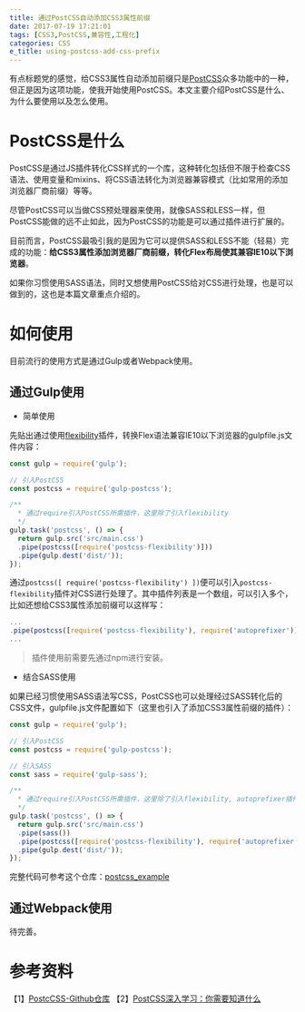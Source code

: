 ```yaml
---
title: 通过PostCSS自动添加CSS3属性前缀
date: 2017-07-19 17:21:01
tags: [CSS3,PostCSS,兼容性,工程化]
categories: CSS
e_title: using-postcss-add-css-prefix
---
```


有点标题党的感觉，给CSS3属性自动添加前缀只是[PostCSS](https://github.com/postcss/postcss)众多功能中的一种，但正是因为这项功能，使我开始使用PostCSS。本文主要介绍PostCSS是什么、为什么要使用以及怎么使用。

# PostCSS是什么

PostCSS是通过JS插件转化CSS样式的一个库，这种转化包括但不限于检查CSS语法、使用变量和mixins、将CSS语法转化为浏览器兼容模式（比如常用的添加浏览器厂商前缀）等等。   

尽管PostCSS可以当做CSS预处理器来使用，就像SASS和LESS一样，但PostCSS能做的远不止如此，因为PostCSS的功能是可以通过插件进行扩展的。   

目前而言，PostCSS最吸引我的是因为它可以提供SASS和LESS不能（轻易）完成的功能：**给CSS3属性添加浏览器厂商前缀，转化Flex布局使其兼容IE10以下浏览器**。   

如果你习惯使用SASS语法，同时又想使用PostCSS给对CSS进行处理，也是可以做到的，这也是本篇文章重点介绍的。

# 如何使用

目前流行的使用方式是通过Gulp或者Webpack使用。   

## 通过Gulp使用

- 简单使用   

先贴出通过使用[flexibility](https://github.com/7rulnik/postcss-flexibility)插件，转换Flex语法兼容IE10以下浏览器的gulpfile.js文件内容：   

```js
const gulp = require('gulp');

// 引入PostCSS
const postcss = require('gulp-postcss');

/**
  * 通过require引入PostCSS所需插件，这里除了引入flexibility
  */
gulp.task('postcss', () => {
  return gulp.src('src/main.css')
  .pipe(postcss([require('postcss-flexibility')]))
  .pipe(gulp.dest('dist/'));
});
```

通过`postcss([ require('postcss-flexibility') ])`便可以引入`postcss-flexibility`插件对CSS进行处理了。其中插件列表是一个数组，可以引入多个，比如还想给CSS3属性添加前缀可以这样写：   

```js
...
.pipe(postcss([require('postcss-flexibility'), require('autoprefixer')]))
...
```

> 插件使用前需要先通过npm进行安装。   

- 结合SASS使用   

如果已经习惯使用SASS语法写CSS，PostCSS也可以处理经过SASS转化后的CSS文件，gulpfile.js文件配置如下（这里也引入了添加CSS3属性前缀的插件）：   

```js
const gulp = require('gulp');

// 引入PostCSS
const postcss = require('gulp-postcss');

// 引入SASS
const sass = require('gulp-sass');

/**
  * 通过require引入PostCSS所需插件，这里除了引入flexibility, autoprefixer插件
  */
gulp.task('postcss', () => {
  return gulp.src('src/main.css')
  .pipe(sass())
  .pipe(postcss([require('postcss-flexibility'), require('autoprefixer')]))
  .pipe(gulp.dest('dist/'));
});
```

完整代码可参考这个仓库：[postcss_example](https://github.com/xiaogliu/postcss_example)   

## 通过Webpack使用

待完善。

# 参考资料
【1】[PostcCSS-Github仓库](https://github.com/postcss/postcss)
【2】[PostCSS深入学习：你需要知道什么](https://www.w3cplus.com/PostCSS/postcss-deep-dive-what-you-need-to-know.html)
